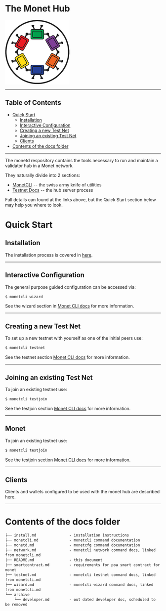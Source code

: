# The Monet Hub

![Monet Logo](assets/monet_logo.png) 


----

## Table of Contents

+ [Quick Start](#quick-start)
    + [Installation](#installation)
    + [Interactive Configuration](#interactive-configuration)
    + [Creating a new Test Net](#creating-a-new-test-net)
    + [Joining an existing Test Net](#joining-an-existing-test-net)
    + [Clients](#clients)
+ [Contents of the docs folder](#contents-of-the-docs-folder)

----

The monetd respository contains the tools necessary to run and maintain a validator hub in a Monet network. 

They naturally divide into 2 sections:
+ [MonetCLI](monetcli.md) -- the swiss army knife of utilities
+ [Testnet Docs](monetd.md) -- the hub server process

Full details can found at the links above, but the Quick Start section below may help you where to look. 

# Quick Start

## Installation
The installation process is covered in [here](install.md).

----
## Interactive Configuration
The general purpose guided configuration can be accessed via:
```bash
$ monetcli wizard
```

See the wizard section in [Monet CLI docs](monetcli.md) for more information.  

----
## Creating a new Test Net
To set up a new testnet with yourself as one of the initial peers use:
```bash
$ monetcli testnet
```

See the testnet section [Monet CLI docs](monetcli.md) for more information.  

----
## Joining an existing Test Net
To join an existing testnet use:
```bash
$ monetcli testjoin
```

See the testjoin section [Monet CLI docs](monetcli.md) for more information.  



----
## Monet
To join an existing testnet use:
```bash
$ monetcli testjoin
```

See the testjoin section [Monet CLI docs](monetcli.md) for more information.  

----

## Clients

Clients and wallets configured to be used with the monet hub are described [here](clients.md).


----

# Contents of the docs folder

```
├── install.md               - installation instructions
├── monetcli.md              - monetcli command documentation
├── monetd.md                - monetcfg command documentation
├── network.md               - monetcli network command docs, linked from monetcli.md
├── README.md                - this document
├── smartcontract.md         - requirements for poa smart contract for monet
├── testnet.md               - monetcli testnet command docs, linked from monetcli.md
├── wizard.md                - monetcli wizard command docs, linked from monetcli.md
└── archive                  
    └── developer.md         - out dated developer doc, scheduled to be removed

```